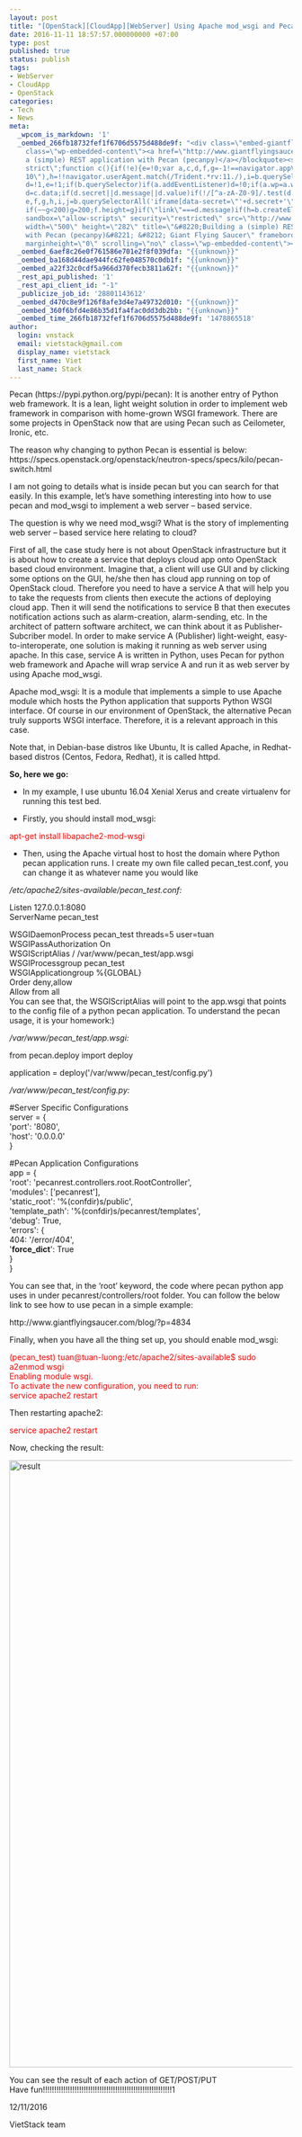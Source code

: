 ```yaml
---
layout: post
title: "[OpenStack][CloudApp][WebServer] Using Apache mod_wsgi and Pecan in Publisher-Subcriber"
date: 2016-11-11 18:57:57.000000000 +07:00
type: post
published: true
status: publish
tags:
- WebServer
- CloudApp
- OpenStack
categories:
- Tech
- News
meta:
  _wpcom_is_markdown: '1'
  _oembed_266fb18732fef1f6706d5575d488de9f: "<div class=\"embed-giantflyingsaucer\"><blockquote
    class=\"wp-embedded-content\"><a href=\"http://www.giantflyingsaucer.com/blog/?p=4834\">Building
    a (simple) REST application with Pecan (pecanpy)</a></blockquote><script type='text/javascript'><!--//--><![CDATA[//><!--\t\t!function(a,b){\"use
    strict\";function c(){if(!e){e=!0;var a,c,d,f,g=-1!==navigator.appVersion.indexOf(\"MSIE
    10\"),h=!!navigator.userAgent.match(/Trident.*rv:11./),i=b.querySelectorAll(\"iframe.wp-embedded-content\");for(c=0;c<i.length;c++)if(d=i[c],!d.getAttribute(\"data-secret\")){if(f=Math.random().toString(36).substr(2,10),d.src+=\"#?secret=\"+f,d.setAttribute(\"data-secret\",f),g||h)a=d.cloneNode(!0),a.removeAttribute(\"security\"),d.parentNode.replaceChild(a,d)}else;}}var
    d=!1,e=!1;if(b.querySelector)if(a.addEventListener)d=!0;if(a.wp=a.wp||{},!a.wp.receiveEmbedMessage)if(a.wp.receiveEmbedMessage=function(c){var
    d=c.data;if(d.secret||d.message||d.value)if(!/[^a-zA-Z0-9]/.test(d.secret)){var
    e,f,g,h,i,j=b.querySelectorAll('iframe[data-secret=\"'+d.secret+'\"]'),k=b.querySelectorAll('blockquote[data-secret=\"'+d.secret+'\"]');for(e=0;e<k.length;e++)k[e].style.display=\"none\";for(e=0;e<j.length;e++)if(f=j[e],c.source===f.contentWindow){if(f.removeAttribute(\"style\"),\"height\"===d.message){if(g=parseInt(d.value,10),g>1e3)g=1e3;else
    if(~~g<200)g=200;f.height=g}if(\"link\"===d.message)if(h=b.createElement(\"a\"),i=b.createElement(\"a\"),h.href=f.getAttribute(\"src\"),i.href=d.value,i.host===h.host)if(b.activeElement===f)a.top.location.href=d.value}else;}},d)a.addEventListener(\"message\",a.wp.receiveEmbedMessage,!1),b.addEventListener(\"DOMContentLoaded\",c,!1),a.addEventListener(\"load\",c,!1)}(window,document);//--><!]]></script><iframe
    sandbox=\"allow-scripts\" security=\"restricted\" src=\"http://www.giantflyingsaucer.com/blog/?p=4834&#038;embed=true\"
    width=\"500\" height=\"282\" title=\"&#8220;Building a (simple) REST application
    with Pecan (pecanpy)&#8221; &#8212; Giant Flying Saucer\" frameborder=\"0\" marginwidth=\"0\"
    marginheight=\"0\" scrolling=\"no\" class=\"wp-embedded-content\"></iframe></div>"
  _oembed_6aef8c26e0f761586e701e2f8f039dfa: "{{unknown}}"
  _oembed_ba168d44dae944fc62fe048570c0db1f: "{{unknown}}"
  _oembed_a22f32c0cdf5a966d370fecb3811a62f: "{{unknown}}"
  _rest_api_published: '1'
  _rest_api_client_id: "-1"
  _publicize_job_id: '28801143612'
  _oembed_d470c8e9f126f8afe3d4e7a49732d010: "{{unknown}}"
  _oembed_360f6bfd4e86b35d1fa4fac0dd3db2bb: "{{unknown}}"
  _oembed_time_266fb18732fef1f6706d5575d488de9f: '1478865518'
author:
  login: vnstack
  email: vietstack@gmail.com
  display_name: vietstack
  first_name: Viet
  last_name: Stack
---
```

<p>Pecan (https://pypi.python.org/pypi/pecan): It is another entry of Python web framework. It is a lean, light weight solution in order to implement web framework in comparison with home-grown WSGI framework. There are some projects in OpenStack now that are using Pecan such as Ceilometer, Ironic, etc.</p>
<p>The reason why changing to python Pecan is essential is below:<br />
https://specs.openstack.org/openstack/neutron-specs/specs/kilo/pecan-switch.html</p>
<p>I am not going to details what is inside pecan but you can search for that easily. In this example, let’s have something interesting into how to use pecan and mod_wsgi to implement a web server – based service.</p>
<p>The question is why we need mod_wsgi? What is the story of implementing web server – based service here relating to cloud?</p>
<p>First of all, the case study here is not about OpenStack infrastructure but it is about how to create a service that deploys cloud app onto OpenStack based cloud environment. Imagine that, a client will use GUI and by clicking some options on the GUI, he/she then has cloud app running on top of OpenStack cloud. Therefore you need to have a service A that will help you to take the requests from clients then execute the actions of deploying cloud app. Then it will send the notifications to service B that then executes notification actions such as alarm-creation, alarm-sending, etc. In the architect of pattern software architect, we can think about it as Publisher-Subcriber model. In order to make service A (Publisher) light-weight, easy-to-interoperate, one solution is making it running as web server using apache. In this case, service A is written in Python, uses Pecan for python web framework and Apache will wrap service A and run it as web server by using Apache mod_wsgi.</p>
<p>Apache mod_wsgi: It is a module that implements a simple to use Apache module which hosts the Python application that supports Python WSGI interface. Of course in our environment of OpenStack, the alternative Pecan truly supports WSGI interface. Therefore, it is a relevant approach in this case.</p>
<p>Note that, in Debian-base distros like Ubuntu, It is called Apache, in Redhat-based distros (Centos, Fedora, Redhat), it is called httpd.</p>
<p><strong>So, here we go:</strong></p>
<ul>
<li>In my example, I use ubuntu 16.04 Xenial Xerus and create virtualenv for running this test bed.</li>
<li>
<p>Firstly, you should install mod_wsgi:</p>
</li>
</ul>
<p><span style="color:#ff0000;">apt-get install libapache2-mod-wsgi</span></p>
<ul>
<li>Then, using the Apache virtual host to host the domain where Python pecan application runs. I create my own file called pecan_test.conf, you can change it as whatever name you would like</li>
</ul>
<p><em>/etc/apache2/sites-available/pecan_test.conf: </em></p>
<p>Listen 127.0.0.1:8080<br />
ServerName pecan_test</p>
<p>WSGIDaemonProcess pecan_test threads=5 user=tuan<br />
WSGIPassAuthorization On<br />
WSGIScriptAlias / /var/www/pecan_test/app.wsgi<br />
WSGIProcessgroup pecan_test<br />
WSGIApplicationgroup %{GLOBAL}<br />
Order deny,allow<br />
Allow from all<br />
You can see that, the WSGIScriptAlias will point to the app.wsgi that points to the config file of a python pecan application. To understand the pecan usage, it is your homework:)</p>
<p><em>/var/www/pecan_test/app.wsgi:</em></p>
<p>from pecan.deploy import deploy</p>
<p>application = deploy('/var/www/pecan_test/config.py')</p>
<p><em>/var/www/pecan_test/config.py:</em></p>
<p>#Server Specific Configurations<br />
server = {<br />
'port': '8080',<br />
'host': '0.0.0.0'<br />
}</p>
<p>#Pecan Application Configurations<br />
app = {<br />
'root': 'pecanrest.controllers.root.RootController',<br />
'modules': ['pecanrest'],<br />
'static_root': '%(confdir)s/public',<br />
'template_path': '%(confdir)s/pecanrest/templates',<br />
'debug': True,<br />
'errors': {<br />
404: '/error/404',<br />
'<strong>force_dict</strong>': True<br />
}<br />
}</p>
<p>You can see that, in the ‘root’ keyword, the code where pecan python app uses in under pecanrest/controllers/root folder. You can follow the below link to see how to use pecan in a simple example:</p>
<p>http://www.giantflyingsaucer.com/blog/?p=4834</p>
<p>Finally, when you have all the thing set up, you should enable mod_wsgi:</p>
<p><span style="color:#ff0000;">(pecan_test) tuan@tuan-luong:/etc/apache2/sites-available$ sudo a2enmod wsgi</span><br />
<span style="color:#ff0000;"> Enabling module wsgi.</span><br />
<span style="color:#ff0000;"> To activate the new configuration, you need to run:</span><br />
<span style="color:#ff0000;"> service apache2 restart</span></p>
<p>Then restarting apache2:</p>
<p><span style="color:#ff0000;">service apache2 restart</span></p>
<p>Now, checking the result:</p>
<p><img class="alignnone size-full wp-image-1063" src="{{ site.baseurl }}/assets/result.png" alt="result" width="1920" height="1080" /></p>
<p>You can see the result of each action of GET/POST/PUT<br />
Have fun!!!!!!!!!!!!!!!!!!!!!!!!!!!!!!!!!!!!!!!!!!!!!!!!!!!!!!!!!1</p>
<p>12/11/2016</p>
<p>VietStack team</p>
